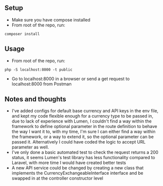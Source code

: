 ## Setup

- Make sure you have compose installed
- From root of the repo, run:
```
composer install
```
## Usage

- From root of the repo, run:
```
php -S localhost:8000 -t public
```

- Go to localhost:8000 in a browser or send a get request to localhost:8000 from Postman

## Notes and thoughts

- I've added configs for default base currency and API keys in the env file, and kept my code flexible enough for a currency type to be passed in, due to lack of experience with Lumen, I couldn't find a way within the framework to define optional parameter in the route definition to behave the way I want it to, with my time, I'm sure I can either find a way within the framework, or a way to extend it, so the optional parameter can be passed it. Alternatively I could have coded the logic to accept URL parameter as well.
- I've only done a basic automated test to check the request returns a 200 status, it seems Lumen's test library has less functionality compared to Laravel, with more time I would have created better tests
- A new API service could be changed by creating a new class that implements the CurrencyExchangeableInterface interface and be swapped in at the controller constructor level
